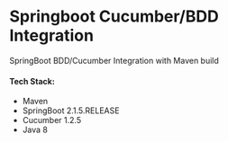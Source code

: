 # Springboot Cucumber/BDD Integration
SpringBoot BDD/Cucumber Integration with Maven build 


#### Tech Stack:
+ Maven
+ SpringBoot 2.1.5.RELEASE
+ Cucumber 1.2.5
+ Java 8
